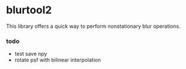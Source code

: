 # blurtool2 

This library offers a quick way to perform nonstationary blur operations. 



### todo 

 - test save npy 
 - rotate psf with bilinear interpolation